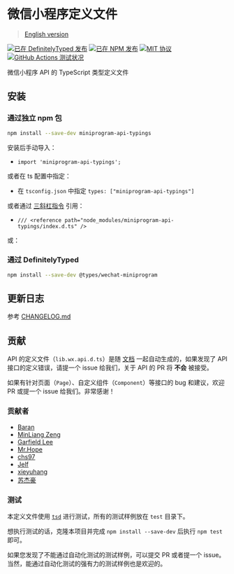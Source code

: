 # 微信小程序定义文件

> [English version](./README-en.md)

[![已在 DefinitelyTyped 发布](https://img.shields.io/npm/v/@types/wechat-miniprogram?label=%40types)](https://www.npmjs.com/package/@types/wechat-miniprogram)
[![已在 NPM 发布](https://img.shields.io/npm/v/miniprogram-api-typings.svg?style=flat)](https://www.npmjs.com/package/miniprogram-api-typings)
[![MIT 协议](https://img.shields.io/github/license/wechat-miniprogram/api-typings.svg)](https://github.com/wechat-miniprogram/api-typings)
[![GitHub Actions 测试状况](https://github.com/wechat-miniprogram/api-typings/actions/workflows/test.yml/badge.svg?branch=master)](https://github.com/wechat-miniprogram/api-typings/actions/workflows/test.yml)

微信小程序 API 的 TypeScript 类型定义文件

## 安装

### 通过独立 npm 包

```bash
npm install --save-dev miniprogram-api-typings
```

安装后手动导入：

- `import 'miniprogram-api-typings';`

或者在 ts 配置中指定：

- 在 `tsconfig.json` 中指定 `types: ["miniprogram-api-typings"]`

或者通过 [三斜杠指令](https://www.tslang.cn/docs/handbook/triple-slash-directives.html) 引用：

- `/// <reference path="node_modules/miniprogram-api-typings/index.d.ts" />`

或：

### 通过 DefinitelyTyped

```bash
npm install --save-dev @types/wechat-miniprogram
```

## 更新日志

参考 [CHANGELOG.md](https://github.com/wechat-miniprogram/api-typings/blob/master/CHANGELOG.md)

## 贡献

API 的定义文件（`lib.wx.api.d.ts`）是随 [文档](https://developers.weixin.qq.com/miniprogram/dev/api/) 一起自动生成的，如果发现了 API 接口的定义错误，请提一个 issue 给我们，关于 API 的 PR 将 __不会__ 被接受。

如果有针对页面（`Page`）、自定义组件（`Component`）等接口的 bug 和建议，欢迎 PR 或提一个 issue 给我们。非常感谢！

### 贡献者

- [Baran](https://github.com/baranwang)
- [MinLiang Zeng](https://github.com/zenml/)
- [Garfield Lee](https://github.com/Garfield550)
- [Mr.Hope](https://github.com/Mister-Hope)
- [chs97](https://github.com/chs97)
- [Jelf](https://github.com/okxiaoliang4)
- [xieyuhang](https://github.com/haiya6)
- [苏杰豪](https://github.com/Megasu)

### 测试

本定义文件使用 [`tsd`](https://github.com/SamVerschueren/tsd) 进行测试，所有的测试样例放在 `test` 目录下。

想执行测试的话，克隆本项目并完成 `npm install --save-dev` 后执行 `npm test` 即可。

如果您发现了不能通过自动化测试的测试样例，可以提交 PR 或者提一个 issue。当然，能通过自动化测试的强有力的测试样例也是欢迎的。
